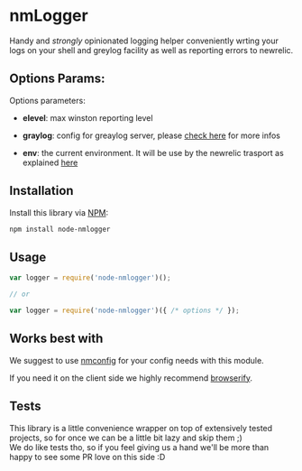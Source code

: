 # nmLogger

Handy and _strongly_ opinionated logging helper conveniently wrting your logs on your shell and greylog facility as well as reporting errors to newrelic.

## Options Params:
Options parameters:

- **elevel**: max winston reporting level

- **graylog**: config for greaylog server, please [check here](https://github.com/namshi/winston-graylog2#options) for more infos
- **env**: the current environment. It will be use by the newrelic trasport as explained [here](https://github.com/namshi/winston-newrelic#options)

## Installation

Install this library via [NPM](https://www.npmjs.org/package/node-logger):

``` bash
npm install node-nmlogger
```

## Usage
```javascript
var logger = require('node-nmlogger')();

// or

var logger = require('node-nmlogger')({ /* options */ });

```

## Works best with
We suggest to use [nmconfig](https://github.com/namshi/node-nmconfig) for your config needs with this module.

If you need it on the client side we highly recommend
[browserify](http://browserify.org/).

## Tests
This library is a little convenience wrapper on top of extensively tested projects,
so for once we can be a little bit lazy and skip them ;)<br/>
We do like tests tho, so if you feel giving us a hand we'll be more than happy
to see some PR love on this side :D
